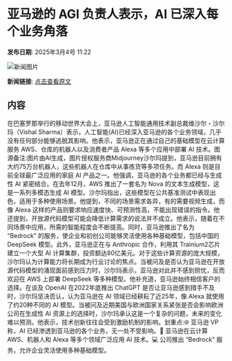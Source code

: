 # 亚马逊的 AGI 负责人表示，AI 已深入每个业务角落

**发布日期**: 2025年3月4号 11:22

![新闻图片](https://pic.chinaz.com/picmap/202405161743228569_18.jpg)

**新闻链接**: [点击查看原文](https://www.aibase.com/zh/news/15919)

## 内容

在巴塞罗那举行的移动世界大会上，亚马逊人工智能通用技术副总裁维沙尔・沙尔玛（Vishal Sharma）表示，人工智能(AI)已经深入亚马逊的各个业务领域，几乎没有任何部分能够逃脱其影响。他表示，亚马逊正在通过自己的基础模型在云计算服务 AWS、仓库的机器人以及消费者产品 Alexa 等多个应用中部署 AI 技术。图源备注:图片由AI生成，图片授权服务商Midjourney沙尔玛提到，亚马逊目前拥有大约75万台机器人，这些机器人在仓库中从事拣货等多项任务。而 Alexa 则是目前全球最广泛应用的家庭 AI 产品之一。他强调，亚马逊的各个业务都已经与生成性 AI 紧密结合。在去年12月，AWS 推出了一套名为 Nova 的文本生成模型，这是一系列多模态生成 AI 模型。沙尔玛指出，这些模型在公共基准测试中表现出色，适用于多种使用场景。他提到，不同的场景需求各异，有的需要视频生成，而像 Alexa 这样的产品则要求响应速度快、可预测性高，不能出现错误的指令。他还提到，开放源代码模型可能会降低计算需求的说法并不成立。他表示，随着在不同场景中应用，所需的智能程度会不断提高。同时，亚马逊推出了名为 “Bedrock” 的服务，使企业和初创公司能够灵活使用各种基础模型，包括中国的 DeepSeek 模型。此外，亚马逊正在与 Anthropic 合作，利用其 Trainium2芯片建立一个大型 AI 计算集群，投资额达80亿美元。对于这些计算资源的庞大规模，沙尔玛认为计算能力将长期成为行业讨论的焦点。当被问及是否认为亚马逊在开放源代码模型的涌现面前感到压力时，沙尔玛表示，亚马逊对此并不感到担忧，反而欢迎在 AWS 上部署 DeepSeek 等多种模型。他补充道，亚马逊始终相信客户的选择。在谈及 OpenAI 在2022年底推出 ChatGPT 是否让亚马逊感到措手不及时，沙尔玛坚决否认，认为亚马逊在 AI 领域已经耕耘了近25年，像 Alexa 就使用了约20种不同的 AI 模型。当被问及近期美国与欧洲国家关系紧张是否会影响欧洲公司在生成性 AI 资源上的选择时，沙尔玛承认这是一个复杂的问题，未来的变化难以预测。他表示，技术创新往往会受到激励机制的影响。划重点:🌐 亚马逊 VP 称，AI 已经渗透到亚马逊的各个业务，无一处不受影响。🤖 亚马逊在云计算 AWS、机器人和 Alexa 等多个领域广泛应用 AI 技术。💻 公司推出 “Bedrock” 服务，允许企业灵活使用多种基础模型。
